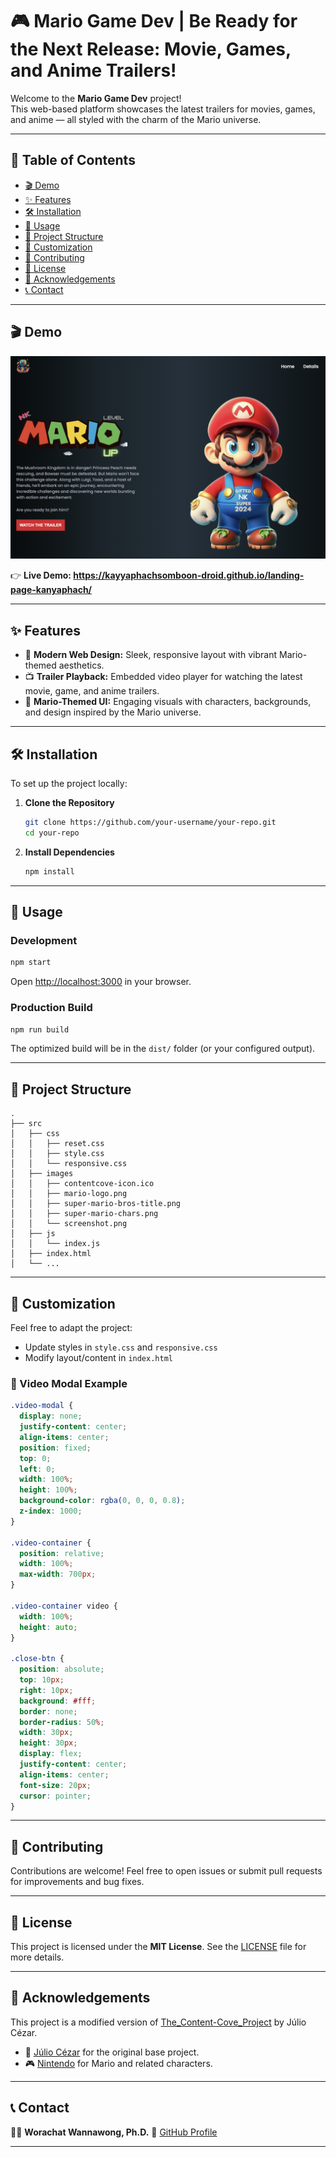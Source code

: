# 🎮 Mario Game Dev | Be Ready for the Next Release: Movie, Games, and Anime Trailers!

Welcome to the **Mario Game Dev** project!  
This web-based platform showcases the latest trailers for movies, games, and anime — all styled with the charm of the Mario universe.

---

## 📑 Table of Contents

- [🎬 Demo](#demo)
- [✨ Features](#features)
- [🛠 Installation](#installation)
- [🚀 Usage](#usage)
- [📁 Project Structure](#project-structure)
- [🎨 Customization](#customization)
- [🤝 Contributing](#contributing)
- [🧾 License](#license)
- [🙏 Acknowledgements](#acknowledgements)
- [📞 Contact](#contact)

---

## 🎬 Demo

![Demo Screenshot](./src/images/screenshot.png)

👉 **Live Demo:  https://kayyaphachsomboon-droid.github.io/landing-page-kanyaphach/**

---

## ✨ Features

- 🎨 **Modern Web Design:** Sleek, responsive layout with vibrant Mario-themed aesthetics.
- 📺 **Trailer Playback:** Embedded video player for watching the latest movie, game, and anime trailers.
- 🍄 **Mario-Themed UI:** Engaging visuals with characters, backgrounds, and design inspired by the Mario universe.

---

## 🛠 Installation

To set up the project locally:

1. **Clone the Repository**

   ```bash
   git clone https://github.com/your-username/your-repo.git
   cd your-repo
   ```

2. **Install Dependencies**

   ```bash
   npm install
   ```

---

## 🚀 Usage

### Development

```bash
npm start
```

Open [http://localhost:3000](http://localhost:3000) in your browser.

### Production Build

```bash
npm run build
```

The optimized build will be in the `dist/` folder (or your configured output).

---

## 📁 Project Structure

```
.
├── src
│   ├── css
│   │   ├── reset.css
│   │   ├── style.css
│   │   └── responsive.css
│   ├── images
│   │   ├── contentcove-icon.ico
│   │   ├── mario-logo.png
│   │   ├── super-mario-bros-title.png
│   │   ├── super-mario-chars.png
│   │   └── screenshot.png
│   ├── js
│   │   └── index.js
│   ├── index.html
│   └── ...
```

---

## 🎨 Customization

Feel free to adapt the project:

* Update styles in `style.css` and `responsive.css`
* Modify layout/content in `index.html`

### 🔳 Video Modal Example

```css
.video-modal {
  display: none;
  justify-content: center;
  align-items: center;
  position: fixed;
  top: 0;
  left: 0;
  width: 100%;
  height: 100%;
  background-color: rgba(0, 0, 0, 0.8);
  z-index: 1000;
}

.video-container {
  position: relative;
  width: 100%;
  max-width: 700px;
}

.video-container video {
  width: 100%;
  height: auto;
}

.close-btn {
  position: absolute;
  top: 10px;
  right: 10px;
  background: #fff;
  border: none;
  border-radius: 50%;
  width: 30px;
  height: 30px;
  display: flex;
  justify-content: center;
  align-items: center;
  font-size: 20px;
  cursor: pointer;
}
```

---

## 🤝 Contributing

Contributions are welcome!
Feel free to open issues or submit pull requests for improvements and bug fixes.

---

## 🧾 License

This project is licensed under the **MIT License**.
See the [LICENSE](LICENSE) file for more details.

---

## 🙏 Acknowledgements

This project is a modified version of [The\_Content-Cove\_Project](https://github.com/juletopi/The_Content-Cove_Project) by Júlio Cézar.

* 👤 [Júlio Cézar](https://github.com/juletopi) for the original base project.
* 🎮 [Nintendo](https://www.nintendo.com/) for Mario and related characters.

---

## 📞 Contact

👨‍🏫 **Worachat Wannawong, Ph.D.**
🔗 [GitHub Profile](https://github.com/worachat-dev)

---

